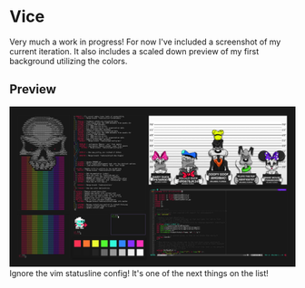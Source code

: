 Vice
====

Very much a work in progress! For now I've included a screenshot of my current
iteration. It also includes a scaled down preview of my first background
utilizing the colors.

Preview
-------
![Vice Preview Screenshot](.github/screenshots/preview.png)
Ignore the vim statusline config! It's one of the next things on the list!